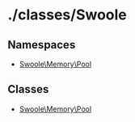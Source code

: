 # ./classes/Swoole
## Namespaces
* [Swoole\Memory\Pool](Pool)


## Classes
* [Swoole\Memory\Pool](Pool.md)


